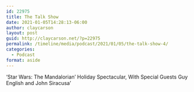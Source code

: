 ```yaml
---
id: 22975
title: The Talk Show
date: 2021-01-05T14:28:13-06:00
author: claycarson
layout: post
guid: http://claycarson.net/?p=22975
permalink: /timeline/media/podcast/2021/01/05/the-talk-show-4/
categories:
  - Podcast
format: aside
---
```

<div class="media-details">‘Star Wars: The Mandalorian’ Holiday Spectacular, With Special Guests Guy English and John Siracusa’</div>

<div class="media-creator"></div>

<div class="media-rating"></div>